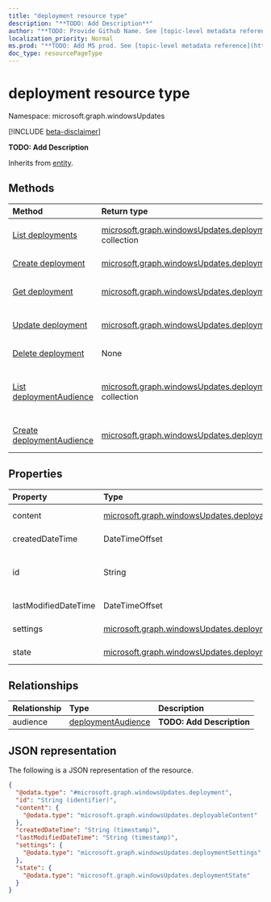 ```yaml
---
title: "deployment resource type"
description: "**TODO: Add Description**"
author: "**TODO: Provide Github Name. See [topic-level metadata reference](https://msgo.azurewebsites.net/add/document/guidelines/metadata.html#topic-level-metadata)**"
localization_priority: Normal
ms.prod: "**TODO: Add MS prod. See [topic-level metadata reference](https://msgo.azurewebsites.net/add/document/guidelines/metadata.html#topic-level-metadata)**"
doc_type: resourcePageType
---
```


# deployment resource type

Namespace: microsoft.graph.windowsUpdates

[!INCLUDE [beta-disclaimer](../../includes/beta-disclaimer.md)]

**TODO: Add Description**


Inherits from [entity](../resources/windowsupdates-entity.md).

## Methods
|Method|Return type|Description|
|:---|:---|:---|
|[List deployments](../api/windowsupdates-deployment-list.md)|[microsoft.graph.windowsUpdates.deployment](../resources/windowsupdates-deployment.md) collection|Get a list of the [deployment](../resources/windowsupdates-deployment.md) objects and their properties.|
|[Create deployment](../api/windowsupdates-deployment-create.md)|[microsoft.graph.windowsUpdates.deployment](../resources/windowsupdates-deployment.md)|Create a new [deployment](../resources/windowsupdates-deployment.md) object.|
|[Get deployment](../api/windowsupdates-deployment-get.md)|[microsoft.graph.windowsUpdates.deployment](../resources/windowsupdates-deployment.md)|Read the properties and relationships of a [deployment](../resources/windowsupdates-deployment.md) object.|
|[Update deployment](../api/windowsupdates-deployment-update.md)|[microsoft.graph.windowsUpdates.deployment](../resources/windowsupdates-deployment.md)|Update the properties of a [deployment](../resources/windowsupdates-deployment.md) object.|
|[Delete deployment](../api/windowsupdates-deployment-delete.md)|None|Deletes a [deployment](../resources/windowsupdates-deployment.md) object.|
|[List deploymentAudience](../api/windowsupdates-deployment-list-audience.md)|[microsoft.graph.windowsUpdates.deploymentAudience](../resources/windowsupdates-deploymentaudience.md) collection|Get the deploymentAudience resources from the audience navigation property.|
|[Create deploymentAudience](../api/windowsupdates-deployment-post-audience.md)|[microsoft.graph.windowsUpdates.deploymentAudience](../resources/windowsupdates-deploymentaudience.md)|Create a new deploymentAudience object.|

## Properties
|Property|Type|Description|
|:---|:---|:---|
|content|[microsoft.graph.windowsUpdates.deployableContent](../resources/windowsupdates-deployablecontent.md)|**TODO: Add Description**|
|createdDateTime|DateTimeOffset|**TODO: Add Description**|
|id|String|**TODO: Add Description** Inherited from [entity](../resources/windowsupdates-entity.md).|
|lastModifiedDateTime|DateTimeOffset|**TODO: Add Description**|
|settings|[microsoft.graph.windowsUpdates.deploymentSettings](../resources/windowsupdates-deploymentsettings.md)|**TODO: Add Description**|
|state|[microsoft.graph.windowsUpdates.deploymentState](../resources/windowsupdates-deploymentstate.md)|**TODO: Add Description**|

## Relationships
|Relationship|Type|Description|
|:---|:---|:---|
|audience|[deploymentAudience](../resources/windowsupdates-deploymentaudience.md)|**TODO: Add Description**|

## JSON representation
The following is a JSON representation of the resource.
<!-- {
  "blockType": "resource",
  "keyProperty": "id",
  "@odata.type": "microsoft.graph.windowsUpdates.deployment",
  "baseType": "microsoft.graph.entity",
  "openType": false
}
-->
``` json
{
  "@odata.type": "#microsoft.graph.windowsUpdates.deployment",
  "id": "String (identifier)",
  "content": {
    "@odata.type": "microsoft.graph.windowsUpdates.deployableContent"
  },
  "createdDateTime": "String (timestamp)",
  "lastModifiedDateTime": "String (timestamp)",
  "settings": {
    "@odata.type": "microsoft.graph.windowsUpdates.deploymentSettings"
  },
  "state": {
    "@odata.type": "microsoft.graph.windowsUpdates.deploymentState"
  }
}
```

